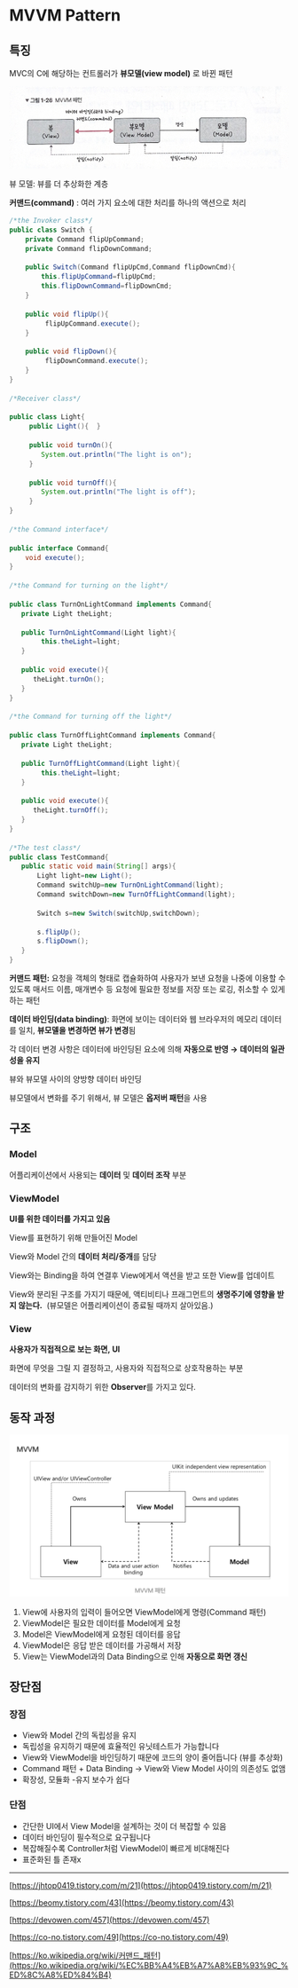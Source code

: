 # MVVM Pattern

## 특징

MVC의 C에 해당하는 컨트롤러가 **뷰모델(view model)** 로 바뀐  패턴

![098733E3-C601-4B01-99B3-118C9E06B835.jpeg](./img/mvvmpattern1.jpeg)

뷰 모델: 뷰를 더 추상화한 계층

**커맨드(command)** : 여러 가지 요소에 대한 처리를 하나의 액션으로 처리

```java
/*the Invoker class*/
public class Switch {
    private Command flipUpCommand;
    private Command flipDownCommand;

    public Switch(Command flipUpCmd,Command flipDownCmd){
        this.flipUpCommand=flipUpCmd;
        this.flipDownCommand=flipDownCmd;
    }

    public void flipUp(){
         flipUpCommand.execute();
    }

    public void flipDown(){
         flipDownCommand.execute();
    }
}

/*Receiver class*/

public class Light{
     public Light(){  }

     public void turnOn(){
        System.out.println("The light is on");
     }

     public void turnOff(){
        System.out.println("The light is off");
     }
}

/*the Command interface*/

public interface Command{
    void execute();
}

/*the Command for turning on the light*/

public class TurnOnLightCommand implements Command{
   private Light theLight;

   public TurnOnLightCommand(Light light){
        this.theLight=light;
   }

   public void execute(){
      theLight.turnOn();
   }
}

/*the Command for turning off the light*/

public class TurnOffLightCommand implements Command{
   private Light theLight;

   public TurnOffLightCommand(Light light){
        this.theLight=light;
   }

   public void execute(){
      theLight.turnOff();
   }
}

/*The test class*/
public class TestCommand{
   public static void main(String[] args){
       Light light=new Light();
       Command switchUp=new TurnOnLightCommand(light);
       Command switchDown=new TurnOffLightCommand(light);

       Switch s=new Switch(switchUp,switchDown);

       s.flipUp();
       s.flipDown();
   }
}
```

**커맨드 패턴:** 요청을 객체의 형태로 캡슐화하여 사용자가 보낸 요청을 나중에 이용할 수 있도록 매서드 이름, 매개변수 등 요청에 필요한 정보를 저장 또는 로깅, 취소할 수 있게 하는 패턴

**데이터 바인딩(data binding)**: 화면에 보이는 데이터와 웹 브라우저의 메모리 데이터를 일치, **뷰모델을 변경하면 뷰가 변경**됨

각 데이터 변경 사항은 데이터에 바인딩된 요소에 의해 **자동으로 반영 →** **데이터의 일관성을 유지**

뷰와 뷰모델 사이의 양방향 데이터 바인딩

뷰모델에서 변화를 주기 위해서, 뷰 모델은 **옵저버 패턴**을 사용

## 구조

### Model

어플리케이션에서 사용되는 **데이터** 및 **데이터 조작** 부분

### ViewModel

**UI를 위한 데이터를 가지고 있음**

View를 표현하기 위해 만들어진 Model

View와 Model 간의 **데이터 처리/중개**를 담당

View와는 Binding을 하여 연결후 View에게서 액션을 받고 또한 View를 업데이트

View와 분리된 구조를 가지기 때문에, 액티비티나 프래그먼트의 **생명주기에 영향을 받지 않는다.**  (뷰모델은 어플리케이션이 종료될 때까지 살아있음.) 

### View

**사용자가 직접적으로 보는 화면, UI**

화면에 무엇을 그릴 지 결정하고, 사용자와 직접적으로 상호작용하는 부분

데이터의 변화를 감지하기 위한 **Observer**를 가지고 있다.

## 동작 과정

![Untitled](./img/mvvmpattern2.png)

1. View에 사용자의 입력이 들어오면 ViewModel에게 명령(Command 패턴)
2. ViewModel은 필요한 데이터를 Model에게 요청
3. Model은 ViewModel에게 요청된 데이터를 응답
4. ViewModel은 응답 받은 데이터를 가공해서 저장
5. View는 ViewModel과의 Data Binding으로 인해 **자동으로 화면 갱신**

## 장단점

### 장점

- View와 Model 간의 독립성을 유지
- 독립성을 유지하기 때문에 효율적인 유닛테스트가 가능합니다
- View와 ViewModel을 바인딩하기 때문에 코드의 양이 줄어듭니다 (뷰를 추상화)
- Command 패턴 + Data Binding → View와 View Model 사이의 의존성도 없앰
- 확장성, 모듈화 -유지 보수가 쉽다

### 단점

- 간단한 UI에서 View Model을 설계하는 것이 더 복잡할 수 있음
- 데이터 바인딩이 필수적으로 요구됩니다
- 복잡해질수록 Controller처럼 ViewModel이 빠르게 비대해진다
- 표준화된 틀 존재x

---

[https://jhtop0419.tistory.com/m/21](https://jhtop0419.tistory.com/m/21)

[https://beomy.tistory.com/43](https://beomy.tistory.com/43)

[https://devowen.com/457](https://devowen.com/457)

[https://co-no.tistory.com/49](https://co-no.tistory.com/49)

[https://ko.wikipedia.org/wiki/커맨드_패턴](https://ko.wikipedia.org/wiki/%EC%BB%A4%EB%A7%A8%EB%93%9C_%ED%8C%A8%ED%84%B4)
